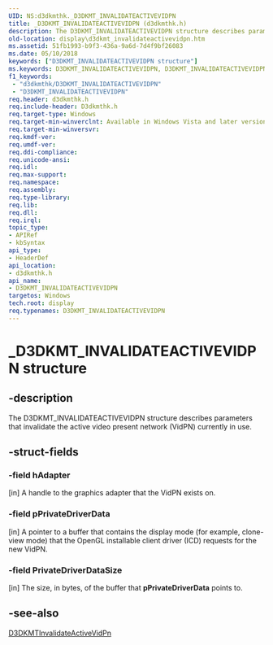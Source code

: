 ```yaml
---
UID: NS:d3dkmthk._D3DKMT_INVALIDATEACTIVEVIDPN
title: _D3DKMT_INVALIDATEACTIVEVIDPN (d3dkmthk.h)
description: The D3DKMT_INVALIDATEACTIVEVIDPN structure describes parameters that invalidate the active video present network (VidPN) currently in use.
old-location: display\d3dkmt_invalidateactivevidpn.htm
ms.assetid: 51fb1993-b9f3-436a-9a6d-7d4f9bf26083
ms.date: 05/10/2018
keywords: ["D3DKMT_INVALIDATEACTIVEVIDPN structure"]
ms.keywords: D3DKMT_INVALIDATEACTIVEVIDPN, D3DKMT_INVALIDATEACTIVEVIDPN structure [Display Devices], OpenGL_Structs_6610529b-39db-4fc4-981a-96a6b3bf7543.xml, _D3DKMT_INVALIDATEACTIVEVIDPN, d3dkmthk/D3DKMT_INVALIDATEACTIVEVIDPN, display.d3dkmt_invalidateactivevidpn
f1_keywords:
 - "d3dkmthk/D3DKMT_INVALIDATEACTIVEVIDPN"
 - "D3DKMT_INVALIDATEACTIVEVIDPN"
req.header: d3dkmthk.h
req.include-header: D3dkmthk.h
req.target-type: Windows
req.target-min-winverclnt: Available in Windows Vista and later versions of the Windows operating systems.
req.target-min-winversvr: 
req.kmdf-ver: 
req.umdf-ver: 
req.ddi-compliance: 
req.unicode-ansi: 
req.idl: 
req.max-support: 
req.namespace: 
req.assembly: 
req.type-library: 
req.lib: 
req.dll: 
req.irql: 
topic_type:
- APIRef
- kbSyntax
api_type:
- HeaderDef
api_location:
- d3dkmthk.h
api_name:
- D3DKMT_INVALIDATEACTIVEVIDPN
targetos: Windows
tech.root: display
req.typenames: D3DKMT_INVALIDATEACTIVEVIDPN
---
```


# _D3DKMT_INVALIDATEACTIVEVIDPN structure


## -description


The D3DKMT_INVALIDATEACTIVEVIDPN structure describes parameters that invalidate the active video present network (VidPN) currently in use. 


## -struct-fields




### -field hAdapter

[in] A handle to the graphics adapter that the VidPN exists on.


### -field pPrivateDriverData

[in] A pointer to a buffer that contains the display mode (for example, clone-view mode) that the OpenGL installable client driver (ICD) requests for the new VidPN.


### -field PrivateDriverDataSize

[in] The size, in bytes, of the buffer that <b>pPrivateDriverData</b> points to.


## -see-also




<a href="https://docs.microsoft.com/windows-hardware/drivers/ddi/d3dkmthk/nf-d3dkmthk-d3dkmtinvalidateactivevidpn">D3DKMTInvalidateActiveVidPn</a>
 

 

